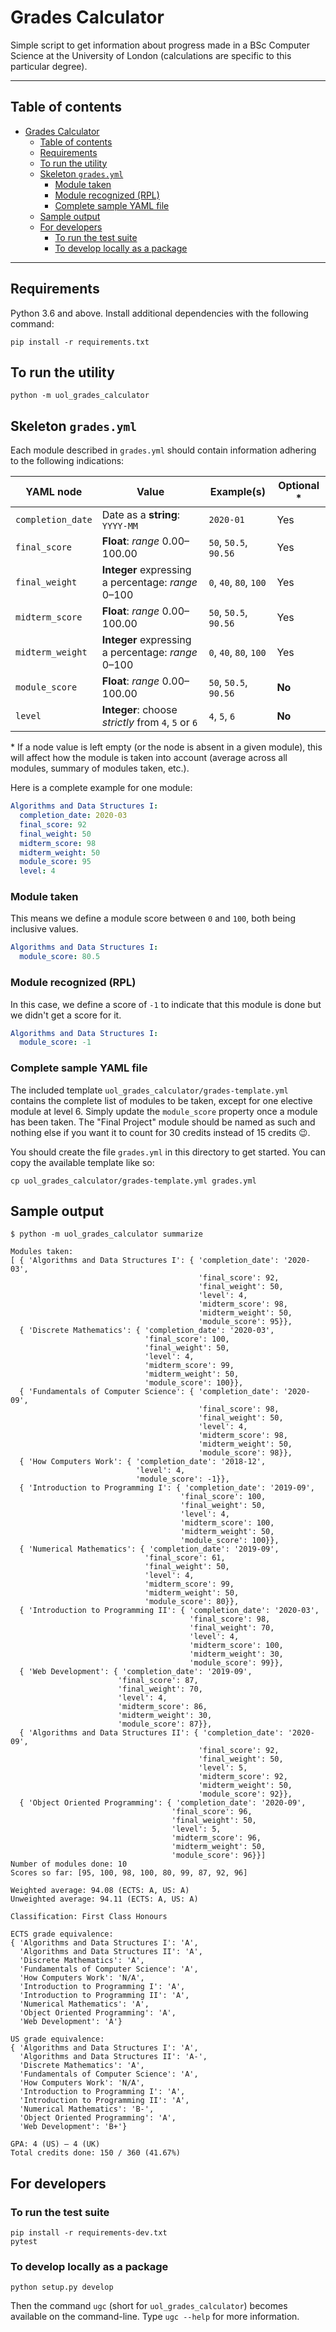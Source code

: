 # Grades Calculator

Simple script to get information about progress made in a BSc Computer Science at the University of London (calculations are specific to this particular degree).

---

## Table of contents

- [Grades Calculator](#grades-calculator)
  - [Table of contents](#table-of-contents)
  - [Requirements](#requirements)
  - [To run the utility](#to-run-the-utility)
  - [Skeleton `grades.yml`](#skeleton-gradesyml)
    - [Module taken](#module-taken)
    - [Module recognized (RPL)](#module-recognized-rpl)
    - [Complete sample YAML file](#complete-sample-yaml-file)
  - [Sample output](#sample-output)
  - [For developers](#for-developers)
    - [To run the test suite](#to-run-the-test-suite)
    - [To develop locally as a package](#to-develop-locally-as-a-package)

---

## Requirements

Python 3.6 and above. Install additional dependencies with the following command:

    pip install -r requirements.txt

## To run the utility

    python -m uol_grades_calculator

## Skeleton `grades.yml`

Each module described in `grades.yml` should contain information adhering to the following indications:

| YAML node         | Value                                               | Example(s)             | Optional \* |
| ----------------- | --------------------------------------------------- | ---------------------- | ----------- |
| `completion_date` | Date as a **string**: `YYYY-MM`                     | `2020-01`              | Yes         |
| `final_score`     | **Float**: _range_ 0.00–100.00                      | `50`, `50.5`, `90.56`  | Yes         |
| `final_weight`    | **Integer** expressing a percentage: _range_ 0–100  | `0`, `40`, `80`, `100` | Yes         |
| `midterm_score`   | **Float**: _range_ 0.00–100.00                      | `50`, `50.5`, `90.56`  | Yes         |
| `midterm_weight`  | **Integer** expressing a percentage: _range_ 0–100  | `0`, `40`, `80`, `100` | Yes         |
| `module_score`    | **Float**: _range_ 0.00–100.00                      | `50`, `50.5`, `90.56`  | **No**      |
| `level`           | **Integer**: choose _strictly_ from `4`, `5` or `6` | `4`, `5`, `6`          | **No**      |

\* If a node value is left empty (or the node is absent in a given module), this will affect how the module is taken into account (average across all modules, summary of modules taken, etc.).

Here is a complete example for one module:

```yaml
Algorithms and Data Structures I:
  completion_date: 2020-03
  final_score: 92
  final_weight: 50
  midterm_score: 98
  midterm_weight: 50
  module_score: 95
  level: 4
```

### Module taken

This means we define a module score between `0` and `100`, both being inclusive values.

```yaml
Algorithms and Data Structures I:
  module_score: 80.5
```

### Module recognized (RPL)

In this case, we define a score of `-1` to indicate that this module is done but we didn't get a score for it.

```yaml
Algorithms and Data Structures I:
  module_score: -1
```

### Complete sample YAML file

The included template `uol_grades_calculator/grades-template.yml` contains the complete list of modules to be taken, except for one elective module at level 6. Simply update the `module_score` property once a module has been taken. The "Final Project" module should be named as such and nothing else if you want it to count for 30 credits instead of 15 credits :wink:.

You should create the file `grades.yml` in this directory to get started. You can copy the available template like so:

    cp uol_grades_calculator/grades-template.yml grades.yml

## Sample output

    $ python -m uol_grades_calculator summarize

    Modules taken:
    [ { 'Algorithms and Data Structures I': { 'completion_date': '2020-03',
                                              'final_score': 92,
                                              'final_weight': 50,
                                              'level': 4,
                                              'midterm_score': 98,
                                              'midterm_weight': 50,
                                              'module_score': 95}},
      { 'Discrete Mathematics': { 'completion_date': '2020-03',
                                  'final_score': 100,
                                  'final_weight': 50,
                                  'level': 4,
                                  'midterm_score': 99,
                                  'midterm_weight': 50,
                                  'module_score': 100}},
      { 'Fundamentals of Computer Science': { 'completion_date': '2020-09',
                                              'final_score': 98,
                                              'final_weight': 50,
                                              'level': 4,
                                              'midterm_score': 98,
                                              'midterm_weight': 50,
                                              'module_score': 98}},
      { 'How Computers Work': { 'completion_date': '2018-12',
                                'level': 4,
                                'module_score': -1}},
      { 'Introduction to Programming I': { 'completion_date': '2019-09',
                                          'final_score': 100,
                                          'final_weight': 50,
                                          'level': 4,
                                          'midterm_score': 100,
                                          'midterm_weight': 50,
                                          'module_score': 100}},
      { 'Numerical Mathematics': { 'completion_date': '2019-09',
                                  'final_score': 61,
                                  'final_weight': 50,
                                  'level': 4,
                                  'midterm_score': 99,
                                  'midterm_weight': 50,
                                  'module_score': 80}},
      { 'Introduction to Programming II': { 'completion_date': '2020-03',
                                            'final_score': 98,
                                            'final_weight': 70,
                                            'level': 4,
                                            'midterm_score': 100,
                                            'midterm_weight': 30,
                                            'module_score': 99}},
      { 'Web Development': { 'completion_date': '2019-09',
                            'final_score': 87,
                            'final_weight': 70,
                            'level': 4,
                            'midterm_score': 86,
                            'midterm_weight': 30,
                            'module_score': 87}},
      { 'Algorithms and Data Structures II': { 'completion_date': '2020-09',
                                              'final_score': 92,
                                              'final_weight': 50,
                                              'level': 5,
                                              'midterm_score': 92,
                                              'midterm_weight': 50,
                                              'module_score': 92}},
      { 'Object Oriented Programming': { 'completion_date': '2020-09',
                                        'final_score': 96,
                                        'final_weight': 50,
                                        'level': 5,
                                        'midterm_score': 96,
                                        'midterm_weight': 50,
                                        'module_score': 96}}]
    Number of modules done: 10
    Scores so far: [95, 100, 98, 100, 80, 99, 87, 92, 96]

    Weighted average: 94.08 (ECTS: A, US: A)
    Unweighted average: 94.11 (ECTS: A, US: A)

    Classification: First Class Honours

    ECTS grade equivalence:
    { 'Algorithms and Data Structures I': 'A',
      'Algorithms and Data Structures II': 'A',
      'Discrete Mathematics': 'A',
      'Fundamentals of Computer Science': 'A',
      'How Computers Work': 'N/A',
      'Introduction to Programming I': 'A',
      'Introduction to Programming II': 'A',
      'Numerical Mathematics': 'A',
      'Object Oriented Programming': 'A',
      'Web Development': 'A'}

    US grade equivalence:
    { 'Algorithms and Data Structures I': 'A',
      'Algorithms and Data Structures II': 'A-',
      'Discrete Mathematics': 'A',
      'Fundamentals of Computer Science': 'A',
      'How Computers Work': 'N/A',
      'Introduction to Programming I': 'A',
      'Introduction to Programming II': 'A',
      'Numerical Mathematics': 'B-',
      'Object Oriented Programming': 'A',
      'Web Development': 'B+'}

    GPA: 4 (US) – 4 (UK)
    Total credits done: 150 / 360 (41.67%)

## For developers

### To run the test suite

    pip install -r requirements-dev.txt
    pytest

### To develop locally as a package

    python setup.py develop

Then the command `ugc` (short for `uol_grades_calculator`) becomes available on the command-line. Type `ugc --help` for more information.
